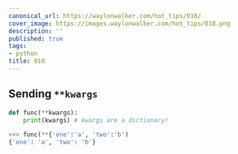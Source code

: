 ```yaml
---
canonical_url: https://waylonwalker.com/hot_tips/018/
cover_image: https://images.waylonwalker.com/hot_tips/018.png
description: ''
published: true
tags:
- python
title: 018
---
```


## Sending `**kwargs`

``` python
def func(**kwargs):
    print(kwargs) # kwargs are a dictionary!

>>> func(**{'one':'a', 'two':'b')
{'one': 'a', 'two': 'b'}
```